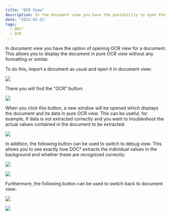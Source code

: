 ```yaml
---
title: "OCR View"
description: In the document view you have the possibility to open the OCR view for a document. This allows you to display the document in the pure OCR view without any formatting or similar.
date: "2022-03-21"
tags:
  - DOC²
  - OCR
---
```


In document view you have the option of opening OCR view for a document. This allows you to display the document in pure OCR view without any formatting or similar.

To do this, import a document as usual and open it in document view:

![](/_images/doc2/image-43-1024x374.png)

There you will find the "OCR" button:

![](/_images/doc2/image-44-1024x421.png)

When you click this button, a new window will be opened which displays the document and its data in pure OCR view. This can be useful, for example, if data is not extracted correctly and you want to troubleshoot the actual values contained in the document to be extracted:

![](/_images/doc2/image-45-1024x748.png)

In addition, the following button can be used to switch to debug view. This allows you to see exactly how DOC² extracts the individual values in the background and whether these are recognized correctly:

![](/_images/doc2/image-46.png)

![](/_images/doc2/image-47-1024x730.png)

Furthermore, the following button can be used to switch back to document view:

![](/_images/doc2/image-48.png)

![](/_images/doc2/image-49-1024x613.png)
